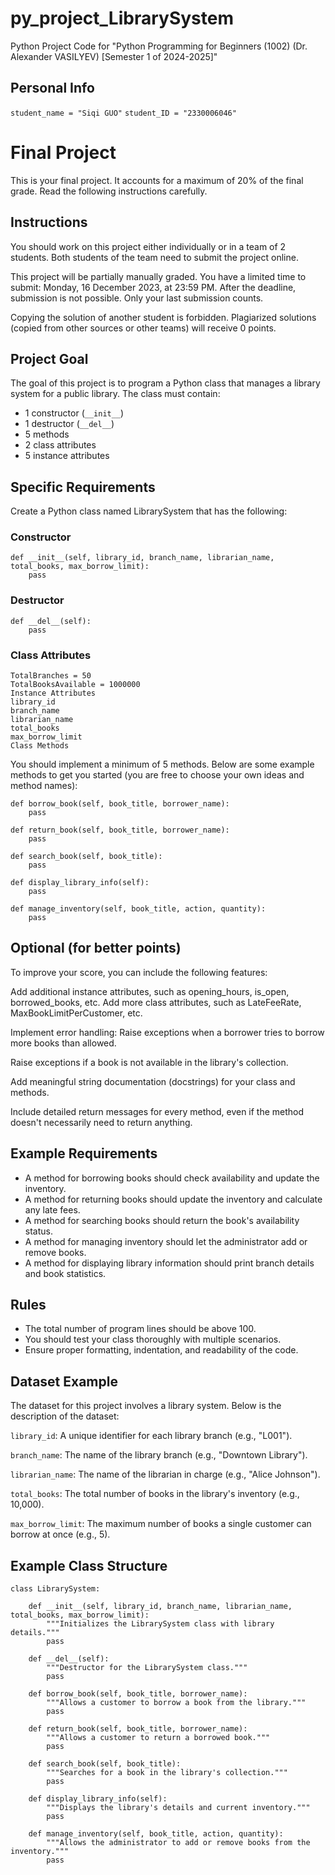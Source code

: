 # py_project_LibrarySystem
Python Project Code for "Python Programming for Beginners (1002) (Dr. Alexander VASILYEV) [Semester 1 of 2024-2025]"

## Personal Info

`student_name = "Siqi GUO"`
`student_ID = "2330006046"`


# Final Project
This is your final project. It accounts for a maximum of 20% of the final grade. Read the following instructions carefully.

## Instructions

You should work on this project either individually or in a team of 2 students.
Both students of the team need to submit the project online.

This project will be partially manually graded.
You have a limited time to submit: Monday, 16 December 2023, at 23:59 PM. After the deadline, submission is not possible. Only your last submission counts.

Copying the solution of another student is forbidden. Plagiarized solutions (copied from other sources or other teams) will receive 0 points.

## Project Goal
The goal of this project is to program a Python class that manages a library system for a public library. The class must contain:

- 1 constructor (`__init__`)
- 1 destructor (`__del__`)
- 5 methods
- 2 class attributes
- 5 instance attributes

## Specific Requirements
Create a Python class named LibrarySystem that has the following:

### Constructor

```
def __init__(self, library_id, branch_name, librarian_name, total_books, max_borrow_limit):
    pass
```

### Destructor
```
def __del__(self):
    pass
```

### Class Attributes
```
TotalBranches = 50
TotalBooksAvailable = 1000000
Instance Attributes
library_id
branch_name
librarian_name
total_books
max_borrow_limit
Class Methods
```

You should implement a minimum of 5 methods. Below are some example methods to get you started (you are free to choose your own ideas and method names):

```
def borrow_book(self, book_title, borrower_name):
    pass
```

```
def return_book(self, book_title, borrower_name):
    pass
```

```
def search_book(self, book_title):
    pass
```

```
def display_library_info(self):
    pass
```

```
def manage_inventory(self, book_title, action, quantity):
    pass
```

## Optional (for better points)
To improve your score, you can include the following features:

Add additional instance attributes, such as opening_hours, is_open, borrowed_books, etc.
Add more class attributes, such as LateFeeRate, MaxBookLimitPerCustomer, etc.

Implement error handling:
Raise exceptions when a borrower tries to borrow more books than allowed.

Raise exceptions if a book is not available in the library's collection.

Add meaningful string documentation (docstrings) for your class and methods.

Include detailed return messages for every method, even if the method doesn't necessarily need to return anything.

## Example Requirements
- A method for borrowing books should check availability and update the inventory.
- A method for returning books should update the inventory and calculate any late fees.
- A method for searching books should return the book's availability status.
- A method for managing inventory should let the administrator add or remove books.
- A method for displaying library information should print branch details and book statistics.

## Rules
- The total number of program lines should be above 100.
- You should test your class thoroughly with multiple scenarios.
- Ensure proper formatting, indentation, and readability of the code.

## Dataset Example
The dataset for this project involves a library system. Below is the description of the dataset:

`library_id`: A unique identifier for each library branch (e.g., "L001").

`branch_name`: The name of the library branch (e.g., "Downtown Library").

`librarian_name`: The name of the librarian in charge (e.g., "Alice Johnson").

`total_books`: The total number of books in the library's inventory (e.g., 10,000).

`max_borrow_limit`: The maximum number of books a single customer can borrow at once (e.g., 5).

## Example Class Structure

```
class LibrarySystem:
    
    def __init__(self, library_id, branch_name, librarian_name, total_books, max_borrow_limit):
        """Initializes the LibrarySystem class with library details."""
        pass
    
    def __del__(self):
        """Destructor for the LibrarySystem class."""
        pass
    
    def borrow_book(self, book_title, borrower_name):
        """Allows a customer to borrow a book from the library."""
        pass
    
    def return_book(self, book_title, borrower_name):
        """Allows a customer to return a borrowed book."""
        pass
    
    def search_book(self, book_title):
        """Searches for a book in the library's collection."""
        pass
    
    def display_library_info(self):
        """Displays the library's details and current inventory."""
        pass
    
    def manage_inventory(self, book_title, action, quantity):
        """Allows the administrator to add or remove books from the inventory."""
        pass
```
